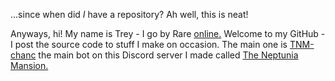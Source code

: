 ...since when did *I* have a repository? Ah well, this is neat!

Anyways, hi! My name is Trey - I go by Rare [online.](https://hey.itzrare.cc) Welcome to my GitHub - I post the source code to stuff I make on occasion. The main one is [TNM-chanc](https://github.com/heyitzrare/tnm-chan) the main bot on this Discord server I made called [The Neptunia Mansion.](https://itzrare.cc/tnm)
